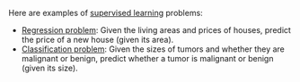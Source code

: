 Here are examples of [supervised learning](supervised-learning) problems:

* [Regression problem](regression-example): Given the living areas and prices of houses, predict the price of a new house (given its area).
* [Classification problem](classification-example): Given the sizes of tumors and whether they are malignant or benign, predict whether a tumor is malignant or benign (given its size).


